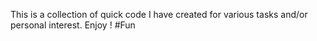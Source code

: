 This is a collection of quick code I have created for various tasks and/or personal interest. Enjoy !
#Fun
